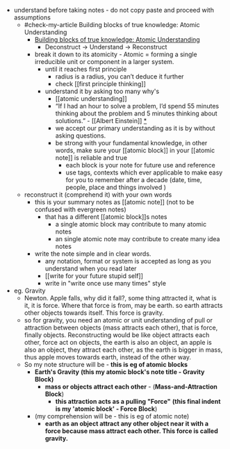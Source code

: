 - understand before taking notes - do not copy paste and proceed with assumptions
    - #check-my-article Building blocks of true knowledge: Atomic Understanding
        - [Building blocks of true knowledge: Atomic Understanding](https://alvistor.com/atomic-understanding/)
            - Deconstruct -> Understand -> Reconstruct
        - break it down to its atomicity - Atomic = forming a single irreducible unit or component in a larger system.
            - until it reaches first principle
                - radius is a radius, you can’t deduce it further 
                - check [[first principle thinking]]
            - understand it by asking too many why's
                - [[atomic understanding]]
                - “If I had an hour to solve a problem, I’d spend 55 minutes thinking about the problem and 5 minutes thinking about solutions.” - [[Albert Einstein]] [*](((FKIBsNlCz)))
                - we accept our primary understanding as it is by without asking questions.
                - be strong with your fundamental knowledge, in other words, make sure your [[atomic block]] in your [[atomic note]] is reliable and true
                    - each block is your note for future use and reference
                    - use tags, contexts which ever applicable to make easy for you to remember after a decade (date, time, people, place and things involved )
    - reconstruct it (comprehend it) with your own words
        - this is your summary notes as [[atomic note]] (not to be confused with evergreen notes)
            - that has a different [[atomic block]]s notes
                - a single atomic block may contribute to many atomic notes
                - an single atomic note may contribute to create many idea notes
        - write the note simple and in clear words. 
            - any notation, format or system is accepted as long as you understand when you read later
            - [[write for your future stupid self]]
            - write in "write once use many times" style
- eg. Gravity
    - Newton. Apple falls, why did it fall?, some thing attracted it, what is it, it is force. Where that force is from, may be earth. so earth attracts other objects towards itself. This force is gravity.
    - so for gravity, you need an atomic or unit understanding of pull or attraction between objects (mass attracts each other), that is force, finally objects. Reconstructing would be like object attracts each other,  force act on objects, the earth is also an object, an apple is also an object, they attract each other, as the earth is bigger in mass, thus apple moves towards earth, instead of the other way.
    - So my note structure will be - **this is eg of atomic blocks**
        - **Earth's Gravity** __(this my atomic block's note title - Gravity Block)__
            - **mass or objects attract each other** - (__Mass-and-Attraction Block__)
                - **this attraction acts as a pulling "Force"**  __(this final indent is my 'atomic block' - Force Block__)
        - (my comprehension will be - this is eg of atomic note)
            - **earth as an object attract any other object near it with a force because mass attract each other. This force is called gravity.**
